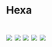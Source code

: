 <h1>Hexa<h1>
  
<img src="https://media.discordapp.net/attachments/1119738147266367668/1122592652689424394/image.png?width=1049&height=653"/>
<img src="https://media.discordapp.net/attachments/1119738147266367668/1122592653008187432/image.png?width=976&height=683"/>
<img src="https://cdn.discordapp.com/attachments/1119738147266367668/1122592650978144357/image.png"/>
<img src="https://cdn.discordapp.com/attachments/1119738147266367668/1122592651527589989/image.png"/>
<img src="https://cdn.discordapp.com/attachments/1119738147266367668/1122592651963809903/image.png"/>

